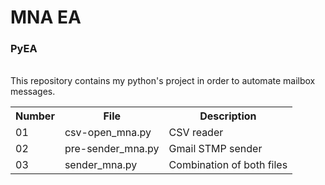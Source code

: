 # MNA EA
<h3>PyEA</h3> <br>
This repository contains my python's project in order to automate mailbox messages.
<table>
  <tr>
    <th>Number</th>
    <th>File</th>
    <th>Description</th>
  </tr>
  
  <tr>
    <td>01</td>
    <td>csv-open_mna.py</td>
    <td>CSV reader</td>
  </tr>
    <tr>
    <td>02</td>
    <td>pre-sender_mna.py</td>
    <td>Gmail STMP sender</td>
  </tr>
    <tr>
    <td>03</td>
    <td>sender_mna.py</td>
    <td>Combination of both files</td>
  </tr>
</table> 

